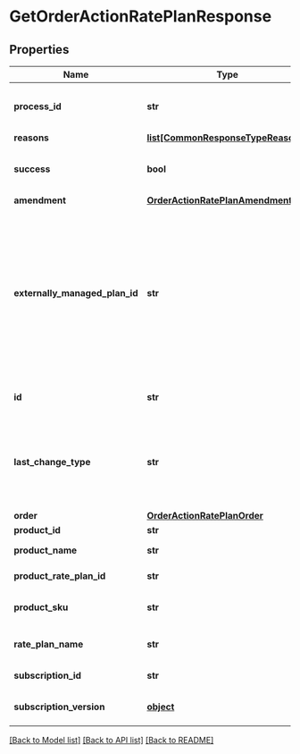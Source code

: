 # GetOrderActionRatePlanResponse

## Properties
Name | Type | Description | Notes
------------ | ------------- | ------------- | -------------
**process_id** | **str** | The Id of the process that handle the operation.  | [optional] 
**reasons** | [**list[CommonResponseTypeReasons]**](CommonResponseTypeReasons.md) |  | [optional] 
**success** | **bool** | Indicates whether the call succeeded.  | [optional] 
**amendment** | [**OrderActionRatePlanAmendment**](OrderActionRatePlanAmendment.md) |  | [optional] 
**externally_managed_plan_id** | **str** | The unique identifier for the rate plan purchased on a third-party store. This field is used to represent a subscription rate plan created through third-party stores.  | [optional] 
**id** | **str** | Unique subscription rate-plan ID. | [optional] 
**last_change_type** | **str** | Latest change type. Possible values are:  - New - Update - Remove  | [optional] 
**order** | [**OrderActionRatePlanOrder**](OrderActionRatePlanOrder.md) |  | [optional] 
**product_id** | **str** | Product ID  | [optional] 
**product_name** | **str** | The name of the product.  | [optional] 
**product_rate_plan_id** | **str** | Product rate plan ID  | [optional] 
**product_sku** | **str** | The unique SKU for the product.  | [optional] 
**rate_plan_name** | **str** | The name of the rate plan.  | [optional] 
**subscription_id** | **str** | Subscription ID.  | [optional] 
**subscription_version** | [**object**](.md) | The version of the subscription.  | [optional] 

[[Back to Model list]](../README.md#documentation-for-models) [[Back to API list]](../README.md#documentation-for-api-endpoints) [[Back to README]](../README.md)



